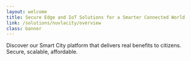 ```yaml
---
layout: welcome
title: Secure Edge and IoT Solutions for a Smarter Connected World
link: /solutions/nuvlacity/overview
class: banner
---
```


Discover our Smart City platform that delivers real benefits to citizens. Secure, scalable, affordable. 
